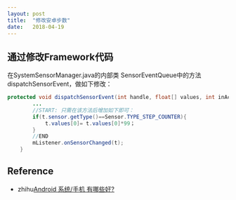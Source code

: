 ```yaml
---
layout: post
title:  "修改安卓步数"
date:   2018-04-19
---
```



## 通过修改Framework代码

 在SystemSensorManager.java的内部类 SensorEventQueue中的方法dispatchSensorEvent，做如下修改：

```java
protected void dispatchSensorEvent(int handle, float[] values, int inAccuracy, long timestamp){
        ...
        //START: 只需在该方法后增加如下即可：
        if(t.sensor.getType()==Sensor.TYPE_STEP_COUNTER){ 
            t.values[0]= t.values[0]*99；
        }
        //END
        mListener.onSensorChanged(t);
    }

```


## Reference

 - zhihu[Android 系统/手机 有哪些好?](https://www.zhihu.com/question/37801069/answer/97391748)
